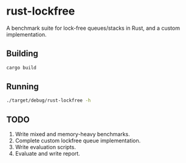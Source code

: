 # rust-lockfree
A benchmark suite for lock-free queues/stacks in Rust, and a custom implementation.

## Building
```bash
cargo build 
```

## Running
```bash
./target/debug/rust-lockfree -h
```

## TODO
1. Write mixed and memory-heavy benchmarks.
2. Complete custom lockfree queue implementation.
3. Write evaluation scripts.
4. Evaluate and write report.

